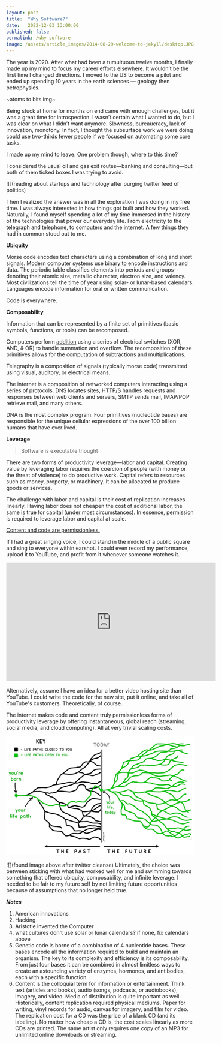 ```yaml
---
layout: post
title:  "Why Software?"
date:   2022-12-03 13:00:00
published: false
permalink: /why-software
image: /assets/article_images/2014-08-29-welcome-to-jekyll/desktop.JPG
---
```


The year is 2020. After what had been a tumultuous twelve months, I finally made up my mind to focus my career efforts elsewhere. It wouldn’t be the first time I changed directions. I moved to the US to become a pilot and ended up spending 10 years in the earth sciences — geology then petrophysics.  

~atoms to bits img~

Being stuck at home for months on end came with enough challenges, but it was a great time for introspection. I wasn’t certain what I wanted to do, but I was clear on what I didn’t want anymore. Slowness, bureaucracy, lack of innovation, monotony. In fact, I thought the subsurface work we were doing could use two-thirds fewer people if we focused on automating some core tasks.  

I made up my mind to leave. One problem though, where to this time?  

I considered the usual oil and gas exit routes—banking and consulting—but both of them ticked boxes I was trying to avoid.  

![](reading about startups and technology after purging twitter feed of politics)

Then I realized the answer was in all the exploration I was doing in my free time. I was always interested in how things got built and how they worked. Naturally, I found myself spending a lot of my time immersed in the history of the technologies that power our everyday life. From electricity to the telegraph and telephone, to computers and the internet. A few things they had in common stood out to me.  

**Ubiquity**  

Morse code encodes text characters using a combination of long and short signals. Modern computer systems use binary to encode instructions and data. The periodic table classifies elements into periods and groups--denoting their atomic size, metallic character, electron size, and valency. Most civilizations tell the time of year using solar- or lunar-based calendars. Languages encode information for oral or written communication.  

Code is everywhere.  

**Composability**

Information that can be represented by a finite set of primitives (basic symbols, functions, or tools) can be recomposed.  
  
Computers perform [addition](https://en.wikipedia.org/wiki/Adder_(electronics)) using a series of electrical switches (XOR, AND, & OR) to handle summation and overflow. The recomposition of these primitives allows for the computation of subtractions and multiplications.  

Telegraphy is a composition of signals (typically morse code) transmitted using visual, auditory, or electrical means.  

The internet is a composition of networked computers interacting using a series of protocols. DNS locates sites, HTTP/S handles requests and responses between web clients and servers, SMTP sends mail, IMAP/POP retrieve mail, and many others.   

DNA is the most complex program. Four primitives (nucleotide bases) are responsible for the unique cellular expressions of the over 100 billion humans that have ever lived.  

**Leverage**

> Software is executable thought

There are two forms of productivity leverage—labor and capital. Creating value by leveraging labor requires the coercion of people (with money or the threat of violence) to do productive work. Capital refers to resources such as money, property, or machinery. It can be allocated to produce goods or services.  

The challenge with labor and capital is their cost of replication increases linearly. Having labor does not cheapen the cost of additional labor, the same is true for capital (under most circumstances). In essence, permission is required to leverage labor and capital at scale.  

[Content and code are permissionless.](https://visualizevalue.com/blogs/feed/the-age-of-infinite-leverage)  

If I had a great singing voice, I could stand in the middle of a public square and sing to everyone within earshot. I could even record my performance, upload it to YouTube, and profit from it whenever someone watches it.  

<iframe width="560" height="315" src="https://www.youtube.com/embed/bOZT-UpRA2Y" title="YouTube video player" frameborder="0" allow="accelerometer; autoplay; clipboard-write; encrypted-media; gyroscope; picture-in-picture" allowfullscreen></iframe>   
  
  
Alternatively, assume I have an idea for a better video hosting site than YouTube. I could write the code for the new site, put it online, and take all of YouTube's customers. Theoretically, of course.  

The internet makes code and content truly permissionless forms of productivity leverage by offering instantaneous, global reach (streaming, social media, and cloud computing). All at very trivial scaling costs.  

[![](/assets/article_images/atoms2bits/waitbutwhy_lifepaths.jpeg "Life Paths, by Tim Urban")](https://twitter.com/waitbutwhy/status/1367871165319049221)  

![](found image above after twitter cleanse)
Ultimately, the choice was between sticking with what had worked well for me and swimming towards something that offered ubiquity, composability, and infinite leverage. I needed to be fair to my future self by not limiting future opportunities because of assumptions that no longer held true.  


_**Notes**_
1. American innovations
2. Hacking
3. Aristotle invented the Computer
4. what cultures don't use solar or lunar calendars? if none, fix calendars above
5. Genetic code is borne of a combination of 4 nucleotide bases. These bases encode all the information required to build and maintain an organism. The key to its complexity and efficiency is its composability. From just four bases it can be combined in almost limitless ways to create an astounding variety of enzymes, hormones, and antibodies, each with a specific function.
6. Content is the colloquial term for information or entertainment. Think text (articles and books), audio (songs, podcasts, or audiobooks), imagery, and video. Media of distribution is quite important as well. Historically, content replication required physical mediums. Paper for writing, vinyl records for audio, canvas for imagery, and film for video. The replication cost for a CD was the price of a blank CD (and its labeling). No matter how cheap a CD is, the cost scales linearly as more CDs are printed. The same artist only requires one copy of an MP3 for unlimited online downloads or streaming.
